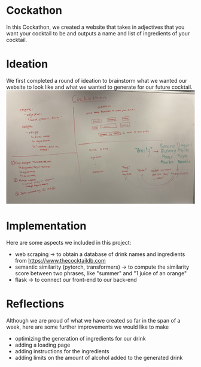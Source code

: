 
# Cockathon

In this Cockathon, we created a website that takes in adjectives that you want your cocktail to be and outputs a name and list of ingredients of your cocktail.

# Ideation
We first completed a round of ideation to brainstorm what we wanted our website to look like and what we wanted to generate for our future cocktail.
![Ideation](https://github.com/Cruedy/Cockathon/blob/main/IMG_6992.JPG)

# Implementation
Here are some aspects we included in this project:
- web scraping -> to obtain a database of drink names and ingredients from https://www.thecocktaildb.com
- semantic similarity (pytorch, transformers) -> to compute the similarity score between two phrases, like "summer" and "1 juice of an orange"
- flask -> to connect our front-end to our back-end

# Reflections
Although we are proud of what we have created so far in the span of a week, here are some further improvements we would like to make
- optimizing the generation of ingredients for our drink
- adding a loading page
- adding instructions for the ingredients
- adding limits on the amount of alcohol added to the generated drink
